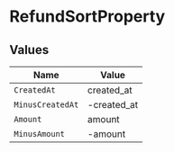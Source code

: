 # RefundSortProperty


## Values

| Name             | Value            |
| ---------------- | ---------------- |
| `CreatedAt`      | created_at       |
| `MinusCreatedAt` | -created_at      |
| `Amount`         | amount           |
| `MinusAmount`    | -amount          |